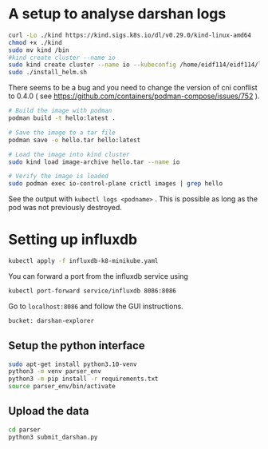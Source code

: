 


# A setup to analyse darshan logs

```bash
curl -Lo ./kind https://kind.sigs.k8s.io/dl/v0.29.0/kind-linux-amd64
chmod +x ./kind
sudo mv kind /bin
#kind create cluster --name io
sudo kind create cluster --name io --kubeconfig /home/eidf114/eidf114/lp-eidfstaff/io_benchmarks_setup/kubeconfig
sudo ./install_helm.sh
```

There seems to be a bug and you need to change the version of cni conflist to 0.4.0 ( see https://github.com/containers/podman-compose/issues/752 ).

```bash
# Build the image with podman
podman build -t hello:latest .

# Save the image to a tar file
podman save -o hello.tar hello:latest

# Load the image into kind cluster
sudo kind load image-archive hello.tar --name io

# Verify the image is loaded
sudo podman exec io-control-plane crictl images | grep hello
```

See the output with  `kubectl logs <podname>` . This is possible as long as the pod was not previously destroyed.

# Setting up influxdb

```bash
kubectl apply -f influxdb-k8-minikube.yaml 
```

You can forward a port from the influxdb service using 

```bash
kubectl port-forward service/influxdb 8086:8086
```

Go to `localhost:8086` and follow the GUI instructions.

```bash
bucket: darshan-explorer  
```

## Setup the python interface

```bash
sudo apt-get install python3.10-venv
python3 -m venv parser_env
python3 -m pip install -r requirements.txt
source parser_env/bin/activate
```

## Upload the data

```bash
cd parser
python3 submit_darshan.py
```